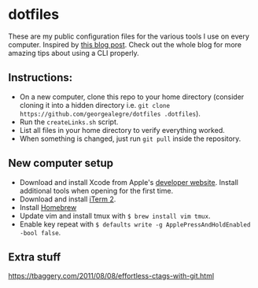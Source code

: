 # dotfiles
These are my public configuration files for the various tools I use on every computer. Inspired by [this blog post](https://sanctum.geek.nz/arabesque/managing-dot-files-with-git/). Check out the whole blog for more amazing tips about using a CLI properly.

## Instructions:
+ On a new computer, clone this repo to your home directory (consider cloning it into a hidden directory i.e. `git clone https://github.com/georgealegre/dotfiles .dotfiles`).
+ Run the `createLinks.sh` script.
+ List all files in your home directory to verify everything worked.
+ When something is changed, just run `git pull` inside the repository.

## New computer setup
+ Download and install Xcode from Apple's [developer website](https://developer.apple.com/download/all/?q=xcode). Install additional tools when opening for the first time.
+ Download and install [iTerm 2](https://iterm2.com/downloads.html).
+ Install [Homebrew](https://brew.sh)
+ Update vim and install tmux with `$ brew install vim tmux`.
+ Enable key repeat with `$ defaults write -g ApplePressAndHoldEnabled -bool false`.

## Extra stuff
https://tbaggery.com/2011/08/08/effortless-ctags-with-git.html
